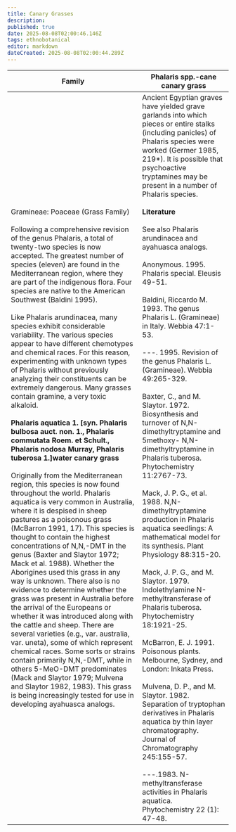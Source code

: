 ```yaml
---
title: Canary Grasses
description: 
published: true
date: 2025-08-08T02:00:46.146Z
tags: ethnobotanical
editor: markdown
dateCreated: 2025-08-08T02:00:44.289Z
---
```


| **Family** | **Phalaris spp.-cane canary grass** |
|------------|----------------------------------------|
| Gramineae: Poaceae (Grass Family)<br><br>Following a comprehensive revision of the genus Phalaris, a total of twenty-two species is now accepted. The greatest number of species (eleven) are found in the Mediterranean region, where they are part of the indigenous flora. Four species are native to the American Southwest (Baldini 1995).<br><br>Like Phalaris arundinacea, many species exhibit considerable variability. The various species appear to have different chemotypes and chemical races. For this reason, experimenting with unknown types of Phalaris without previously analyzing their constituents can be extremely dangerous. Many grasses contain gramine, a very toxic alkaloid.<br><br>**Phalaris aquatica 1. [syn. Phalaris bulbosa auct. non. 1., Phalaris commutata Roem. et Schult., Phalaris nodosa Murray, Phalaris tuberosa 1.]water canary grass**<br><br>Originally from the Mediterranean region, this species is now found throughout the world. Phalaris aquatica is very common in Australia, where it is despised in sheep pastures as a poisonous grass (McBarron 1991, 17). This species is thought to contain the highest concentrations of N,N,-DMT in the genus (Baxter and Slaytor 1972; Mack et al. 1988). Whether the Aborigines used this grass in any way is unknown. There also is no evidence to determine whether the grass was present in Australia before the arrival of the Europeans or whether it was introduced along with the cattle and sheep. There are several varieties (e.g., var. australia, var. uneta), some of which represent chemical races. Some sorts or strains contain primarily N,N,-DMT, while in others 5-MeO-DMT predominates (Mack and Slaytor 1979; Mulvena and Slaytor 1982, 1983). This grass is being increasingly tested for use in developing ayahuasca analogs. | Ancient Egyptian graves have yielded grave garlands into which pieces or entire stalks (including panicles) of Phalaris species were worked (Germer 1985, 219*). It is possible that psychoactive tryptamines may be present in a number of Phalaris species.<br><br>**Literature**<br><br>See also Phalaris arundinacea and ayahuasca analogs.<br><br>Anonymous. 1995. Phalaris special. Eleusis 49-51.<br><br>Baldini, Riccardo M. 1993. The genus Phalaris L. (Gramineae) in Italy. Webbia 47:1-53.<br><br>---. 1995. Revision of the genus Phalaris L. (Gramineae). Webbia 49:265-329.<br><br>Baxter, C., and M. Slaytor. 1972. Biosynthesis and turnover of N,N-dimethyltryptamine and 5methoxy- N,N-dimethyltryptamine in Phalaris tuberosa. Phytochemistry 11:2767-73.<br><br>Mack, J. P. G., et al. 1988. N,N-dimethyltryptamine production in Phalaris aquatica seedlings: A mathematical model for its synthesis. Plant Physiology 88:315-20.<br><br>Mack, J. P. G., and M. Slaytor. 1979. Indolethylamine N-methyltransferase of Phalaris tuberosa. Phytochemistry 18:1921-25.<br><br>McBarron, E. J. 1991. Poisonous plants. Melbourne, Sydney, and London: Inkata Press.<br><br>Mulvena, D. P., and M. Slaytor. 1982. Separation of tryptophan derivatives in Phalaris aquatica by thin layer chromatography. Journal of Chromatography 245:155-57.<br><br>---.1983. N-methyltransferase activities in Phalaris aquatica. Phytochemistry 22 (1): 47-48. |